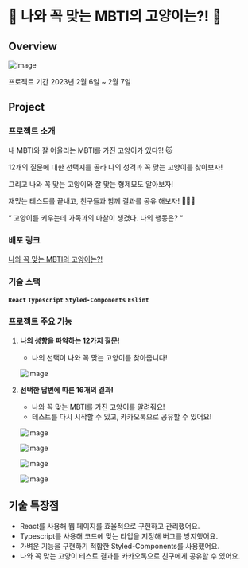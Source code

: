 # 🐾 나와 꼭 맞는 MBTI의 고양이는?! 🐾

## Overview

![image](https://github.com/JHni2/bestCatTest/assets/105628384/c7baacd1-3c8f-4ed7-bb82-903bf326d1b9)

프로젝트 기간 
2023년 2월 6일 ~ 2월 7일

## Project

### 프로젝트 소개

내 MBTI와 잘 어울리는 MBTI를 가진 고양이가 있다?! 🐱

12개의 질문에 대한 선택지를 골라 나의 성격과 꼭 맞는 고양이를 찾아보자!

그리고 나와 꼭 맞는 고양이와 잘 맞는 형제묘도 알아보자!

재밌는 테스트를 끝내고, 친구들과 함께 결과를 공유 해보자! 🙋🏻‍♀️

 “ 고양이를 키우는데 가족과의 마찰이 생겼다. 나의 행동은? “

### **배포 링크**

[나와 꼭 맞는 MBTI의 고양이는?!](https://mbtitest-ts.vercel.app/)

### **기술 스택**

**`React` `Typescript`** **`Styled-Components`** **`Eslint`**

### 프로젝트 주요 기능

1. **나의 성향을 파악하는 12가지 질문!**
    - 나의 선택이 나와 꼭 맞는 고양이를 찾아줍니다!
    
    ![image](https://github.com/JHni2/bestCatTest/assets/105628384/e2249e0e-f0e0-40af-8ec8-22ef0665f5d9)

    
2.  **선택한 답변에 따른 16개의 결과!**
    - 나와 꼭 맞는 MBTI를 가진 고양이를 알려줘요!
    - 테스트를 다시 시작할 수 있고, 카카오톡으로 공유할 수 있어요!
    
    ![image](https://github.com/JHni2/bestCatTest/assets/105628384/015afa02-3cb2-4ede-943d-868eabf18fe4)
    
    ![image](https://github.com/JHni2/bestCatTest/assets/105628384/9f3ef11d-0608-4159-b243-c3c197847385)
    
    ![image](https://github.com/JHni2/bestCatTest/assets/105628384/58c594e0-9673-46e8-98f2-d73b84a63a22)
    
    ![image](https://github.com/JHni2/bestCatTest/assets/105628384/f0f2e12d-2475-436d-9c3a-7d782e6519d1)
    

## 기술 특장점

- React를 사용해 웹 페이지를 효율적으로 구현하고 관리했어요.
- Typescript를 사용해 코드에 맞는 타입을 지정해 버그를 방지했어요.
- 가벼운 기능을 구현하기 적합한 Styled-Components를 사용했어요.
- 나와 꼭 맞는 고양이 테스트 결과를 카카오톡으로 친구에게 공유할 수 있어요.
